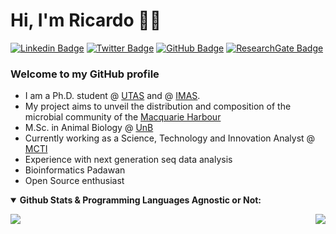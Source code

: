 # Hi, I'm Ricardo 👋🧬

[![Linkedin Badge](https://img.shields.io/badge/-ricardo-blue?style=flat&logo=Linkedin&logoColor=white&link=linkedin.com/in/ricardorochaps)](linkedin.com/in/ricardorochaps)
[![Twitter Badge](https://img.shields.io/badge/-@ricrocha82-1ca0f1?style=flat&labelColor=1ca0f1&logo=twitter&logoColor=white&link=https://twitter.com/ricrocha82)](https://twitter.com/ricrocha82)
[![GitHub Badge](https://img.shields.io/github/followers/ricrocha82?style=social)](https://github.com/ricrocha82)
[![ResearchGate Badge](https://img.shields.io/badge/Research-Gate-9cf)](https://www.researchgate.net/profile/Ricardo-Silva-80)

### Welcome to my GitHub profile
- I am a Ph.D. student @ [UTAS](https://www.utas.edu.au) and @ [IMAS](https://www.imas.utas.edu.au). 
- My project aims to unveil the distribution and composition of the microbial community of the [Macquarie Harbour](https://greataustraliansecret.com/tasmania/west-coast-tasmania/macquarie-harbour/)
- M.Sc. in Animal Biology @ [UnB](https://www.unb.br)
- Currently working as a Science, Technology and Innovation Analyst @ [MCTI](https://www.gov.br/mcti/pt-br)
- Experience with next generation seq data analysis
- Bioinformatics Padawan
- Open Source enthusiast






</details>

<en>

<details open>
 <summary><b> Github Stats & Programming Languages Agnostic or Not:</b> </summary>  

<en>

<p align = "left">
 <img src = "https://github-readme-stats.vercel.app/api?username=ricrocha82&show_icons=true&theme=">
 <img align="right" src="https://github-readme-stats.vercel.app/api/top-langs/?username=ricrocha82&theme=&show_icons=true&hide_border=true" />
</p>
<en/>
